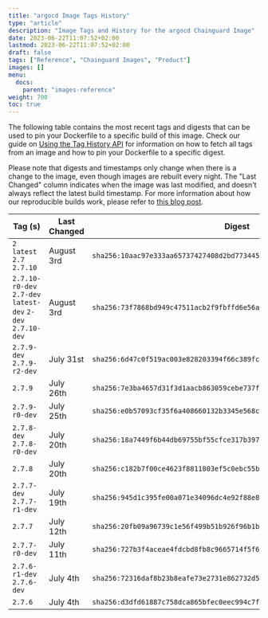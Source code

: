 ```yaml
---
title: "argocd Image Tags History"
type: "article"
description: "Image Tags and History for the argocd Chainguard Image"
date: 2023-06-22T11:07:52+02:00
lastmod: 2023-06-22T11:07:52+02:00
draft: false
tags: ["Reference", "Chainguard Images", "Product"]
images: []
menu:
  docs:
    parent: "images-reference"
weight: 700
toc: true
---
```


The following table contains the most recent tags and digests that can be used to pin your Dockerfile to a specific build of this image. Check our guide on [Using the Tag History API](/chainguard/chainguard-images/using-the-tag-history-api/) for information on how to fetch all tags from an image and how to pin your Dockerfile to a specific digest.

Please note that digests and timestamps only change when there is a change to the image, even though images are rebuilt every night. The "Last Changed" column indicates when the image was last modified, and doesn't always reflect the latest build timestamp. For more information about how our reproducible builds work, please refer to [this blog post](https://www.chainguard.dev/unchained/reproducing-chainguards-reproducible-image-builds).

| Tag (s)                                                      | Last Changed | Digest                                                                    |
|--------------------------------------------------------------|--------------|---------------------------------------------------------------------------|
|  `2` `latest` `2.7` `2.7.10`                                 | August 3rd   | `sha256:10aac97e333aa65737427408d2bd773445f095921dfb23580475785e88390c34` |
|  `2.7.10-r0-dev` `2.7-dev` `latest-dev` `2-dev` `2.7.10-dev` | August 3rd   | `sha256:73f7868bd949c47511acb2f9fbffd6e56af600c82a8c2e9a30eb000f8d2e2769` |
|  `2.7.9-dev` `2.7.9-r2-dev`                                  | July 31st    | `sha256:6d47c0f519ac003e828203394f66c389fcb089b3dfaff0884b73339a630f83a1` |
|  `2.7.9`                                                     | July 26th    | `sha256:7e3ba4657d31f3d1aacb863059cebe737f6e9a0db4107f6067b0e0f2f1543666` |
|  `2.7.9-r0-dev`                                              | July 25th    | `sha256:e0b57093cf35f6a408660132b3345e568c142b42515a277e23ca95123c16194f` |
|  `2.7.8-dev` `2.7.8-r0-dev`                                  | July 20th    | `sha256:18a7449f6b44db69755bf55cfce317b397cc9b1f34ca4270053665b56e432123` |
|  `2.7.8`                                                     | July 20th    | `sha256:c182b7f00ce4623f8811803ef5c0ebc55b24bded413fe9d7003b6b5959db5f07` |
|  `2.7.7-dev` `2.7.7-r1-dev`                                  | July 19th    | `sha256:945d1c395fe00a071e34096dc4e92f88e8ac7d23797a3753311689ad238f8c15` |
|  `2.7.7`                                                     | July 12th    | `sha256:20fb09a96739c1e56f499b51b926f96b1b620536120416c2adbce2f8ad7467c3` |
|  `2.7.7-r0-dev`                                              | July 11th    | `sha256:727b3f4aceae4fdcbd8fb8c9665714f5f65459342b8ad8ab6e73189bc33a1a9a` |
|  `2.7.6-r1-dev` `2.7.6-dev`                                  | July 4th     | `sha256:72316daf8b23b8eafe73e2731e862732d52ed6c45f866d6b3314dba9c02f6a42` |
|  `2.7.6`                                                     | July 4th     | `sha256:d3dfd61887c758dca865bfec0eec994c7fd940bd6a8c6c7ee29c671892a6c24d` |
